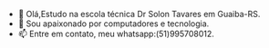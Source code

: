 - 👋 Olá,Estudo na escola técnica Dr Solon Tavares em Guaiba-RS.
- 👀 Sou apaixonado por computadores e tecnologia.
- 📫 Entre em contato, meu whatsapp:(51)995708012.

<!---
Moises-dspereira/Moises-dspereira is a ✨ special ✨ repository because its `README.md` (this file) appears on your GitHub profile.
You can click the Preview link to take a look at your changes.
--->
